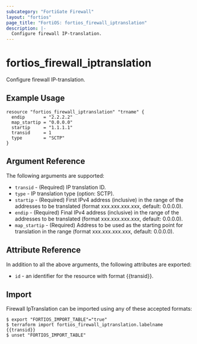 ```yaml
---
subcategory: "FortiGate Firewall"
layout: "fortios"
page_title: "FortiOS: fortios_firewall_iptranslation"
description: |-
  Configure firewall IP-translation.
---
```


# fortios_firewall_iptranslation
Configure firewall IP-translation.

## Example Usage

```hcl
resource "fortios_firewall_iptranslation" "trname" {
  endip       = "2.2.2.2"
  map_startip = "0.0.0.0"
  startip     = "1.1.1.1"
  transid     = 1
  type        = "SCTP"
}
```

## Argument Reference

The following arguments are supported:

* `transid` - (Required) IP translation ID.
* `type` - IP translation type (option: SCTP).
* `startip` - (Required) First IPv4 address (inclusive) in the range of the addresses to be translated (format xxx.xxx.xxx.xxx, default: 0.0.0.0).
* `endip` - (Required) Final IPv4 address (inclusive) in the range of the addresses to be translated (format xxx.xxx.xxx.xxx, default: 0.0.0.0).
* `map_startip` - (Required) Address to be used as the starting point for translation in the range (format xxx.xxx.xxx.xxx, default: 0.0.0.0).


## Attribute Reference

In addition to all the above arguments, the following attributes are exported:
* `id` - an identifier for the resource with format {{transid}}.

## Import

Firewall IpTranslation can be imported using any of these accepted formats:
```
$ export "FORTIOS_IMPORT_TABLE"="true"
$ terraform import fortios_firewall_iptranslation.labelname {{transid}}
$ unset "FORTIOS_IMPORT_TABLE"
```
